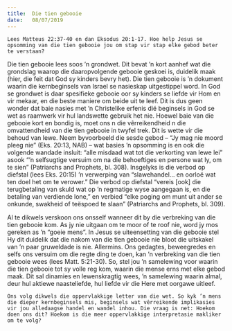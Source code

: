 ```yaml
---
title:  Die tien gebooie
date:   08/07/2019
---
```


`Lees Matteus 22:37-40 en dan Eksodus 20:1-17. Hoe help Jesus se opsomming van die tien gebooie jou om stap vir stap elke gebod beter te verstaan?` 

Die tien gebooie lees soos ’n grondwet. Dit bevat ’n kort aanhef wat die grondslag waarop die daaropvolgende gebooie geskoei is, duidelik maak (hier, die feit dat God sy kinders bevry het). Die tien gebooie is ’n dokument waarin die kernbeginsels van Israel se nasieskap uitgestippel word. In God se grondwet is daar spesifieke gebooie oor sy kinders se liefde vir Hom en vir mekaar, en die beste maniere om beide uit te leef. Dit is dus geen wonder dat baie nasies met ’n Christelike erfenis dié beginsels in God se wet as raamwerk vir hul landswette gebruik het nie. Hoewel baie van die gebooie kort en bondig is, moet ons n die vêrreikendheid n die omvattendheid van die tien gebooie in twyfel trek. Dit is wette vir die behoud van lewe. Neem byvoorbeeld die sesde gebod – “Jy mag nie moord pleeg nie” (Eks. 20:13, NAB) – wat basies ’n opsomming is en ook die volgende wandade insluit: “alle misdaad wat tot die verkorting van lewe lei” asook “’n selfsugtige versuim om na die behoeftiges en persone wat ly, om te sien” (Patriarchs and Prophets, bl. 308). Insgelyks is die verbod op diefstal (lees Eks. 20:15) ’n verwerping van “slawehandel… en oorloë wat ten doel het om te verower.” Die verbod op diefstal “vereis [ook] die terugbetaling van skuld wat op ’n regmatige wyse aangegaan is, en die betaling van verdiende lone,” en verbied “elke poging om munt uit ander se onkunde, swakheid of teëspoed te slaan” (Patriarchs and Prophets, bl. 309). 

Al te dikwels verskoon ons onsself wanneer dit by die verbreking van die tien gebooie kom. As jy nie uitgaan om te moor of te roof nie, word jy mos gereken as ’n “goeie mens”. In Jesus se uiteensetting van die gebooie stel Hy dit duidelik dat die nakom van die tien gebooie nie bloot die uitskakel van ’n paar gruweldade is nie. Allermins. Ons gedagtes, beweegredes en selfs ons versuim om die regte ding te doen, kan ’n verbreking van die tien gebooie wees (lees Matt. 5:21-30). So, stel jou ’n samelewing voor waarin die tien gebooie tot sy volle reg kom, waarin die mense erns met elke gebod maak. Dit sal dinamies en lewenskragtig wees, ’n samelewing waarin almal, deur hul aktiewe naasteliefde, hul liefde vir die Here met oorgawe uitleef. 

`Ons volg dikwels die oppervlakkige letter van die wet. So kyk ’n mens die dieper kernbeginsels mis, beginsels wat vêrreikende implikasies vir jou alledaagse handel en wandel inhou. Die vraag is net: Hoekom doen ons dit? Hoekom is die meer oppervlakkige interpretasie makliker om te volg?`
